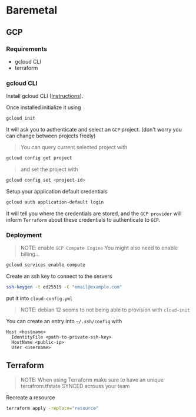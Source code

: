 # Baremetal

## GCP

### Requirements

- gcloud CLI
- terraform

### gcloud CLI

Install gcloud CLI ([Instructions](https://cloud.google.com/sdk/docs/install)).

Once installed initialize it using

```bash
gcloud init
```

It will ask you to authenticate and select an `GCP` project.
(don't worry you can change between projects freely)

> You can query current selected project with

```bash
gcloud config get project
```

> and set the project with

```bash
gcloud config set <project-id>
```

Setup your application default credentials

```bash
gcloud auth application-default login
```

It will tell you where the credentials are stored, and the `GCP provider`
will inform `Terraform` about these credentials to authenticate to `GCP`.

### Deployment

> NOTE: enable `GCP Compute Engine`
> You might also need to enable billing...

```bash
gcloud services enable compute
```

Create an ssh key to connect to the servers

```bash
ssh-keygen -t ed25519 -C "email@example.com"
```

put it into `cloud-config.yml`

> NOTE: debian 12 seems to not being able to provision with `cloud-init`

You can create an entry into `~/.ssh/config` with

```ssh
Host <hostname>
  IdentityFile <path-to-private-ssh-key>
  HostName <public-ip>
  User <username>
```

## Terraform

> NOTE: When using Terraform make sure to have an unique terrafrom.tfstate
> SYNCED acrouss your team

Recreate a resource

```bash
terraform apply -replace="resource"
```
